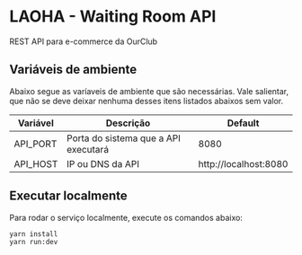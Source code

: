 # LAOHA - Waiting Room API

REST API para e-commerce da OurClub

## Variáveis de ambiente

Abaixo segue as varíaveis de ambiente que são necessárias. Vale salientar, que não se deve deixar nenhuma desses itens listados abaixos sem valor.

| Variável | Descrição | Default |
|-|-|-|
| API_PORT | Porta do sistema que a API executará | 8080 |
| API_HOST | IP ou DNS da API | http://localhost:8080 |


## Executar localmente

Para rodar o serviço localmente, execute os comandos abaixo:

```sh
yarn install
yarn run:dev
```
